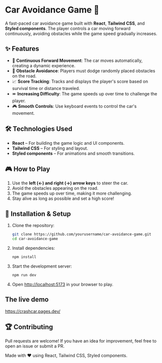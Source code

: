 # Car Avoidance Game 🚗

A fast-paced car avoidance game built with **React**, **Tailwind CSS**, and **Styled components**. The player controls a car moving forward continuously, avoiding obstacles while the game speed gradually increases.

## ✨ Features
- 🚗 **Continuous Forward Movement**: The car moves automatically, creating a dynamic experience.
- 🚧 **Obstacle Avoidance**: Players must dodge randomly placed obstacles on the road.
- 📈 **Score Tracking**: Tracks and displays the player's score based on survival time or distance traveled.
- ⏩ **Increasing Difficulty**: The game speeds up over time to challenge the player.
- 🎮 **Smooth Controls**: Use keyboard events to control the car's movement.


## 🛠️ Technologies Used
- **React** – For building the game logic and UI components.
- **Tailwind CSS** – For styling and layout.
- **Styled components** – For animations and smooth transitions.

## 🎮 How to Play
1. Use the **left (←) and right (→) arrow keys** to steer the car.
2. Avoid the obstacles appearing on the road.
3. The game speeds up over time, making it more challenging.
4. Stay alive as long as possible and set a high score!

## 🚀 Installation & Setup
1. Clone the repository:
   ```sh
   git clone https://github.com/yourusername/car-avoidance-game.git
   cd car-avoidance-game
   ```
2. Install dependencies:
   ```sh
   npm install
   ```
3. Start the development server:
   ```sh
   npm run dev
   ```
4. Open [http://localhost:5173](http://localhost:5173) in your browser to play.

## The live demo
https://crashcar.pages.dev/

## 🏆 Contributing
Pull requests are welcome! If you have an idea for improvement, feel free to open an issue or submit a PR.

Made with ❤️ using React, Tailwind CSS, Styled components.